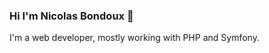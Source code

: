 ### Hi I'm Nicolas Bondoux 👋

<!-- **Nsbx/Nsbx** is a ✨ _special_ ✨ repository because its `README.md` (this file) appears on your GitHub profile. -->

I'm a web developer, mostly working with PHP and Symfony.
